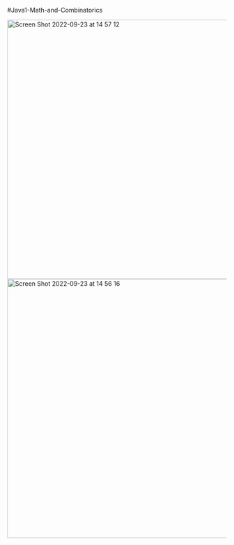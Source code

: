 #Java1-Math-and-Combinatorics

<img width="595" alt="Screen Shot 2022-09-23 at 14 57 12" src="https://user-images.githubusercontent.com/74483949/191979360-c12cc37d-1e6f-460f-b6dd-4de713b35824.png">
<img width="595" alt="Screen Shot 2022-09-23 at 14 56 16" src="https://user-images.githubusercontent.com/74483949/191979369-4a62134a-95d5-4276-9a83-4c3979d98ffa.png">
